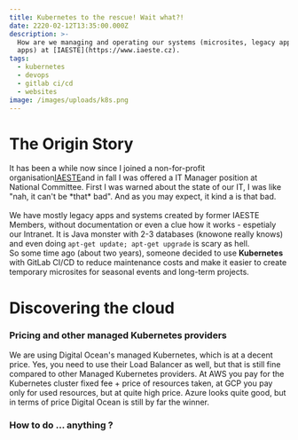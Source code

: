 ```yaml
---
title: Kubernetes to the rescue! Wait what?!
date: 2220-02-12T13:35:00.000Z
description: >-
  How are we managing and operating our systems (microsites, legacy apps, new
  apps) at [IAESTE](https://www.iaeste.cz).
tags:
  - kubernetes
  - devops
  - gitlab ci/cd
  - websites
image: /images/uploads/k8s.png
---
```

# The Origin Story

It has been a while now since I joined a non-for-profit organisation[IAESTE](https://www.iaeste.cz)and in fall I was offered a IT Manager position at National Committee. First I was warned about the state of our IT, I was like "nah, it can't be \*that\* bad". And as you may expect, it kind a is that bad.\
\
We have mostly legacy apps and systems created by former IAESTE Members, without documentation or even a clue how it works - espetialy our Intranet. It is Java monster with 2-3 databases (knowone really knows) and even doing `apt-get update; apt-get upgrade` is scary as hell.\
So some time ago (about two years), someone decided to use **Kubernetes** with GitLab CI/CD to reduce maintenance costs and make it easier to create temporary microsites for seasonal events and long-term projects.

# Discovering the cloud

### Pricing and other managed Kubernetes providers

We are using Digital Ocean's managed Kubernetes, which is at a decent price. Yes, you need to use their Load Balancer as well, but that is still fine compared to other Managed Kubernetes providers. At AWS you pay for the Kubernetes cluster fixed fee + price of resources taken, at GCP you pay only for used resources, but at quite high price. Azure looks quite good, but in terms of price Digital Ocean is still by far the winner.

### How to do ... anything ?
